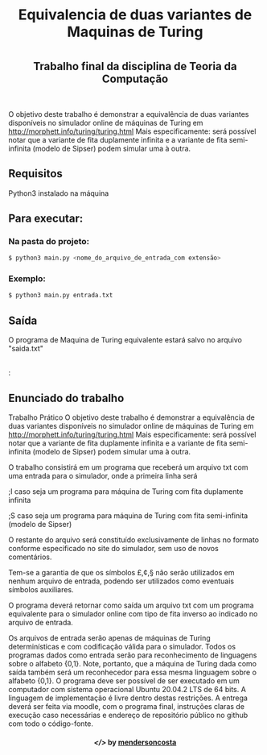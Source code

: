 <h1 align="center">Equivalencia de duas variantes de Maquinas de Turing<h1>

<h2 align="center">Trabalho final da disciplina de Teoria da Computação </h2>
<br/>

O objetivo deste trabalho é demonstrar a equivalência de duas variantes disponíveis no 
simulador online de máquinas de Turing em http://morphett.info/turing/turing.html
Mais especificamente: será possível notar que a variante de fita duplamente infinita e  a variante de fita semi-infinita (modelo de Sipser) podem simular uma à outra.

## Requisitos

Python3 instalado na máquina

## Para executar:
### Na pasta do projeto:

```bash
$ python3 main.py <nome_do_arquivo_de_entrada_com extensão>
```

### Exemplo:
```bash
$ python3 main.py entrada.txt
```

## Saída

O programa de Maquina de Turing equivalente estará salvo no arquivo "saida.txt"

<br />:

## Enunciado do trabalho

Trabalho Prático
O objetivo deste trabalho é demonstrar a equivalência de duas variantes disponíveis no 
simulador online de máquinas de Turing em http://morphett.info/turing/turing.html
Mais especificamente: será possível notar que a variante de fita duplamente infinita e 
a variante de fita semi-infinita (modelo de Sipser) podem simular uma à outra.

O trabalho consistirá em um programa que receberá um arquivo txt com uma entrada para o simulador, 
onde a primeira linha será

;I
caso seja um programa para máquina de Turing com fita duplamente infinita

;S
caso seja um programa para máquina de Turing com fita semi-infinita (modelo de Sipser)

O restante do arquivo será constituído exclusivamente de linhas no formato
    <current state> <current symbol> <new symbol> <direction> <new state>
conforme especificado no site do simulador, sem uso de novos comentários.

Tem-se a garantia de que os símbolos £,¢,§ não serão utilizados em nenhum arquivo de entrada, podendo ser utilizados como eventuais símbolos auxiliares.

O programa deverá retornar como saída um arquivo txt com um programa equivalente para o simulador online com tipo de fita inverso ao indicado no arquivo de entrada.

Os arquivos de entrada serão apenas de máquinas de Turing determinísticas e com codificação válida para o simulador. Todos os programas dados como entrada serão para reconhecimento de linguagens sobre o alfabeto {0,1}. Note, portanto, que a máquina de Turing dada como saída também será um reconhecedor para essa mesma linguagem sobre o alfabeto {0,1}.
O programa deve ser possível de ser executado em um computador com sistema operacional Ubuntu 20.04.2 LTS de 64 bits. A linguagem de implementação é livre dentro destas restrições.
A entrega deverá ser feita via moodle, com o programa final, instruções claras de execução caso necessárias e endereço de repositório público no github com todo o código-fonte.


<h4 align="center"> <em>&lt;/&gt;</em> by <a href="https://github.com/menderson" target="_blank">mendersoncosta</a> </h4>